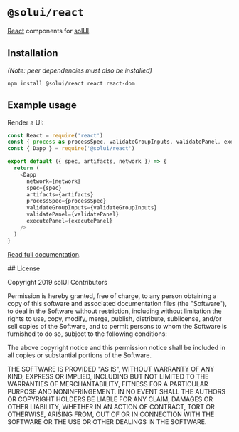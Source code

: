 # `@solui/react`

[React](https://reactjs.org/) components for [solUI](https://solui.dev).

## Installation

_(Note: peer dependencies must also be installed)_

```shell
npm install @solui/react react react-dom
```

## Example usage

Render a UI:

```js
const React = require('react')
const { process as processSpec, validateGroupInputs, validatePanel, executePanel } = require('@solui/processor')
const { Dapp } = require('@solui/react')

export default ({ spec, artifacts, network }) => {
  return (
    <Dapp
      network={network}
      spec={spec}
      artifacts={artifacts}
      processSpec={processSpec}
      validateGroupInputs={validateGroupInputs}
      validatePanel={validatePanel}
      executePanel={executePanel}
    />
  )
}
```

[Read full documentation](https://solui.dev/docs/packages/react).

## License

Copyright 2019 solUI Contributors

Permission is hereby granted, free of charge, to any person obtaining a copy of this software and associated documentation files (the "Software"), to deal in the Software without restriction, including without limitation the rights to use, copy, modify, merge, publish, distribute, sublicense, and/or sell copies of the Software, and to permit persons to whom the Software is furnished to do so, subject to the following conditions:

The above copyright notice and this permission notice shall be included in all copies or substantial portions of the Software.

THE SOFTWARE IS PROVIDED "AS IS", WITHOUT WARRANTY OF ANY KIND, EXPRESS OR IMPLIED, INCLUDING BUT NOT LIMITED TO THE WARRANTIES OF MERCHANTABILITY, FITNESS FOR A PARTICULAR PURPOSE AND NONINFRINGEMENT. IN NO EVENT SHALL THE AUTHORS OR COPYRIGHT HOLDERS BE LIABLE FOR ANY CLAIM, DAMAGES OR OTHER LIABILITY, WHETHER IN AN ACTION OF CONTRACT, TORT OR OTHERWISE, ARISING FROM, OUT OF OR IN CONNECTION WITH THE SOFTWARE OR THE USE OR OTHER DEALINGS IN THE SOFTWARE.
